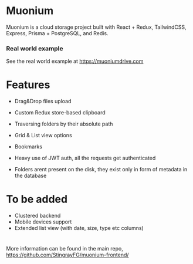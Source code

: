 # Muonium

Muonium is a cloud storage project built with React + Redux, TailwindCSS, Express, Prisma + PostgreSQL, and Redis.

### Real world example

See the real world example at https://muoniumdrive.com

# Features

- Drag&Drop files upload
- Custom Redux store-based clipboard
- Traversing folders by their absolute path
- Grid & List view options
- Bookmarks

- Heavy use of JWT auth, all the requests get authenticated
- Folders arent present on the disk, they exist only in form of metadata in the database

# To be added
- Clustered backend
- Mobile devices support
- Extended list view (with date, size, type etc columns)

# 
More information can be found in the main repo, https://github.com/StingrayFG/muonium-frontend/
